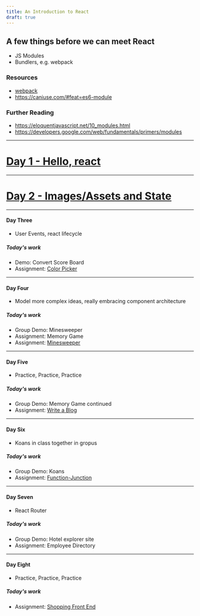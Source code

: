 ```yaml
---
title: An Introduction to React
draft: true
---
```


## A few things before we can meet React

- JS Modules
- Bundlers, e.g. webpack

### Resources

- [webpack](https://webpack.js.org/)
- https://caniuse.com/#feat=es6-module

### Further Reading

- https://eloquentjavascript.net/10_modules.html
- https://developers.google.com/web/fundamentals/primers/modules

---

# [Day 1 - Hello, react](../lectures/day-01)

---

# [Day 2 - Images/Assets and State](../lectures/day-02)

---


#### Day Three

- User Events, react lifecycle

##### Today's work

- Demo: Convert Score Board
- Assignment: [Color Picker](../assignments/color-picker)


---


#### Day Four

- Model more complex ideas, really embracing component architecture

##### Today's work

- Group Demo: Minesweeper
- Assignment: Memory Game
- Assignment: [Minesweeper](../react-ii/react-ii/assignments/minesweeper)


---


#### Day Five

- Practice, Practice, Practice

##### Today's work

- Group Demo: Memory Game continued
- Assignment: [Write a Blog](../assignments/recovery-blog)


---


#### Day Six

- Koans in class together in gropus

##### Today's work

- Group Demo: Koans
- Assignment: [Function-Junction](../../../fundamentals/javascript/assignments/function-junction)


---


#### Day Seven

- React Router

##### Today's work
- Group Demo: Hotel explorer site
- Assignment: Employee Directory


---


#### Day Eight

- Practice, Practice, Practice

##### Today's work

- Assignment: [Shopping Front End](../react-ii/react-ii/assignments/store-front)

